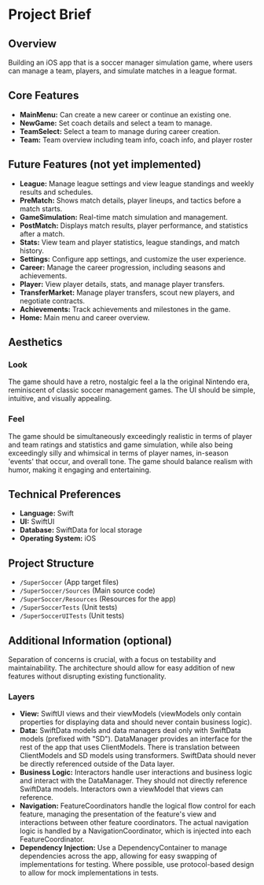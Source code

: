 # Project Brief

## Overview

Building an iOS app that is a soccer manager simulation game, where users can manage a team, players, and simulate matches in a league format.

## Core Features

- **MainMenu:** Can create a new career or continue an existing one.
- **NewGame:** Set coach details and select a team to manage.
- **TeamSelect:** Select a team to manage during career creation.
- **Team:** Team overview including team info, coach info, and player roster

## Future Features (not yet implemented)
- **League:** Manage league settings and view league standings and weekly results and schedules.
- **PreMatch:** Shows match details, player lineups, and tactics before a match starts.
- **GameSimulation:** Real-time match simulation and management.
- **PostMatch:** Displays match results, player performance, and statistics after a match.
- **Stats:** View team and player statistics, league standings, and match history.
- **Settings:** Configure app settings, and customize the user experience.
- **Career:** Manage the career progression, including seasons and achievements.
- **Player:** View player details, stats, and manage player transfers.
- **TransferMarket:** Manage player transfers, scout new players, and negotiate contracts.
- **Achievements:** Track achievements and milestones in the game.
- **Home:** Main menu and career overview.

## Aesthetics

### Look
The game should have a retro, nostalgic feel a la the original Nintendo era, reminiscent of classic soccer management games. The UI should be simple, intuitive, and visually appealing.

### Feel
The game should be simultaneously exceedingly realistic in terms of player and team ratings and statistics and game simulation, while also being exceedingly silly and whimsical in terms of player names, in-season 'events' that occur, and overall tone. The game should balance realism with humor, making it engaging and entertaining.

## Technical Preferences

- **Language:** Swift
- **UI:** SwiftUI
- **Database:** SwiftData for local storage
- **Operating System:** iOS

## Project Structure

- `/SuperSoccer`  (App target files)
- `/SuperSoccer/Sources`  (Main source code)
- `/SuperSoccer/Resources`  (Resources for the app)
- `/SuperSoccerTests` (Unit tests)
- `/SuperSoccerUITests` (Unit tests)

## Additional Information (optional)

Separation of concerns is crucial, with a focus on testability and maintainability. The architecture should allow for easy addition of new features without disrupting existing functionality.
### Layers
- **View:** SwiftUI views and their viewModels (viewModels only contain properties for displaying data and should never contain business logic).
- **Data:** SwiftData models and data managers deal only with SwiftData models (prefixed with "SD"). DataManager provides an interface for the rest of the app that uses ClientModels. There is translation between ClientModels and SD models using transformers. SwiftData should never be directly referenced outside of the Data layer.
- **Business Logic:** Interactors handle user interactions and business logic and interact with the DataManager. They should not directly reference SwiftData models. Interactors own a viewModel that views can reference.
- **Navigation:** FeatureCoordinators handle the logical flow control for each feature, managing the presentation of the feature's view and interactions between other feature coordinators. The actual navigation logic is handled by a NavigationCoordinator, which is injected into each FeatureCoordinator.
- **Dependency Injection:** Use a DependencyContainer to manage dependencies across the app, allowing for easy swapping of implementations for testing. Where possible, use protocol-based design to allow for mock implementations in tests.
